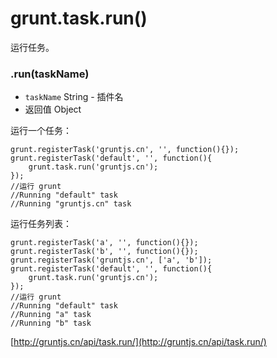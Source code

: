 # grunt.task.run()

运行任务。

### .run(taskName)

* `taskName` String - 插件名
* 返回值 Object

运行一个任务：

    grunt.registerTask('gruntjs.cn', '', function(){});
    grunt.registerTask('default', '', function(){
        grunt.task.run('gruntjs.cn');
    });
    //运行 grunt
    //Running "default" task
    //Running "gruntjs.cn" task

运行任务列表：

    grunt.registerTask('a', '', function(){});
    grunt.registerTask('b', '', function(){});
    grunt.registerTask('gruntjs.cn', ['a', 'b']);
    grunt.registerTask('default', '', function(){
        grunt.task.run('gruntjs.cn');
    });
    //运行 grunt
    //Running "default" task
    //Running "a" task
    //Running "b" task


[http://gruntjs.cn/api/task.run/](http://gruntjs.cn/api/task.run/)